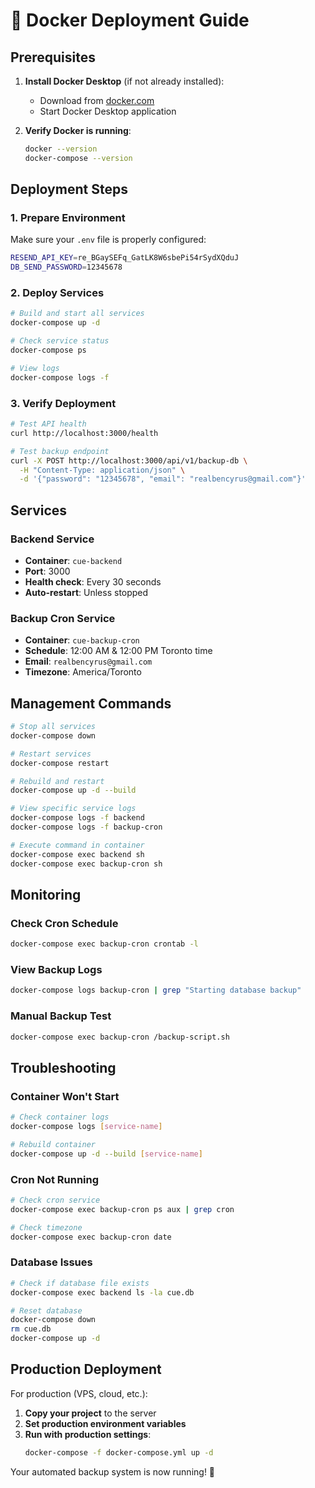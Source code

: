 # 🐳 Docker Deployment Guide

## Prerequisites

1. **Install Docker Desktop** (if not already installed):
   - Download from [docker.com](https://www.docker.com/products/docker-desktop/)
   - Start Docker Desktop application

2. **Verify Docker is running**:
   ```bash
   docker --version
   docker-compose --version
   ```

## Deployment Steps

### 1. Prepare Environment

Make sure your `.env` file is properly configured:

```bash
RESEND_API_KEY=re_BGaySEFq_GatLK8W6sbePi54rSydXQduJ
DB_SEND_PASSWORD=12345678
```

### 2. Deploy Services

```bash
# Build and start all services
docker-compose up -d

# Check service status
docker-compose ps

# View logs
docker-compose logs -f
```

### 3. Verify Deployment

```bash
# Test API health
curl http://localhost:3000/health

# Test backup endpoint
curl -X POST http://localhost:3000/api/v1/backup-db \
  -H "Content-Type: application/json" \
  -d '{"password": "12345678", "email": "realbencyrus@gmail.com"}'
```

## Services

### Backend Service

- **Container**: `cue-backend`
- **Port**: 3000
- **Health check**: Every 30 seconds
- **Auto-restart**: Unless stopped

### Backup Cron Service

- **Container**: `cue-backup-cron`
- **Schedule**: 12:00 AM & 12:00 PM Toronto time
- **Email**: `realbencyrus@gmail.com`
- **Timezone**: America/Toronto

## Management Commands

```bash
# Stop all services
docker-compose down

# Restart services
docker-compose restart

# Rebuild and restart
docker-compose up -d --build

# View specific service logs
docker-compose logs -f backend
docker-compose logs -f backup-cron

# Execute command in container
docker-compose exec backend sh
docker-compose exec backup-cron sh
```

## Monitoring

### Check Cron Schedule

```bash
docker-compose exec backup-cron crontab -l
```

### View Backup Logs

```bash
docker-compose logs backup-cron | grep "Starting database backup"
```

### Manual Backup Test

```bash
docker-compose exec backup-cron /backup-script.sh
```

## Troubleshooting

### Container Won't Start

```bash
# Check container logs
docker-compose logs [service-name]

# Rebuild container
docker-compose up -d --build [service-name]
```

### Cron Not Running

```bash
# Check cron service
docker-compose exec backup-cron ps aux | grep cron

# Check timezone
docker-compose exec backup-cron date
```

### Database Issues

```bash
# Check if database file exists
docker-compose exec backend ls -la cue.db

# Reset database
docker-compose down
rm cue.db
docker-compose up -d
```

## Production Deployment

For production (VPS, cloud, etc.):

1. **Copy your project** to the server
2. **Set production environment variables**
3. **Run with production settings**:
   ```bash
   docker-compose -f docker-compose.yml up -d
   ```

Your automated backup system is now running! 🚀
